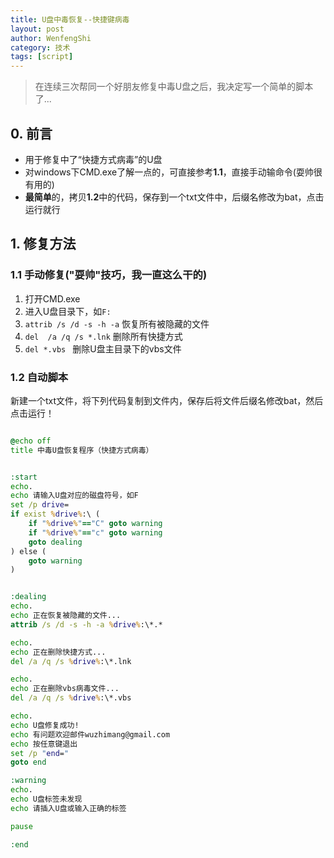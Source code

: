 ```yaml
---
title: U盘中毒恢复--快捷键病毒
layout: post
author: WenfengShi
category: 技术
tags: [script]
---
```


> 在连续三次帮同一个好朋友修复中毒U盘之后，我决定写一个简单的脚本了...

## 0. 前言
- 用于修复中了“快捷方式病毒”的U盘
- 对windows下CMD.exe了解一点的，可直接参考**1.1**，直接手动输命令(耍帅很有用的)
- **最简单**的，拷贝**1.2**中的代码，保存到一个txt文件中，后缀名修改为bat，点击运行就行


## 1. 修复方法
### 1.1 手动修复("耍帅"技巧，我一直这么干的)
1. 打开CMD.exe
2. 进入U盘目录下，如`F:`
3. `attrib /s /d -s -h -a` 恢复所有被隐藏的文件
4. `del  /a /q /s *.lnk` 删除所有快捷方式
5. `del *.vbs ` 删除U盘主目录下的vbs文件

### 1.2 自动脚本
新建一个txt文件，将下列代码复制到文件内，保存后将文件后缀名修改bat，然后点击运行！

```bat

@echo off
title 中毒U盘恢复程序（快捷方式病毒）


:start
echo.
echo 请输入U盘对应的磁盘符号，如F
set /p drive=
if exist %drive%:\ (
    if "%drive%"=="C" goto warning
    if "%drive%"=="c" goto warning
    goto dealing
) else (
    goto warning
)


:dealing
echo.
echo 正在恢复被隐藏的文件...
attrib /s /d -s -h -a %drive%:\*.*

echo.
echo 正在删除快捷方式...
del /a /q /s %drive%:\*.lnk

echo.
echo 正在删除vbs病毒文件...
del /a /q /s %drive%:\*.vbs

echo.
echo U盘修复成功!
echo 有问题欢迎邮件wuzhimang@gmail.com
echo 按任意键退出
set /p "end="
goto end

:warning
echo.
echo U盘标签未发现
echo 请插入U盘或输入正确的标签

pause

:end

```



